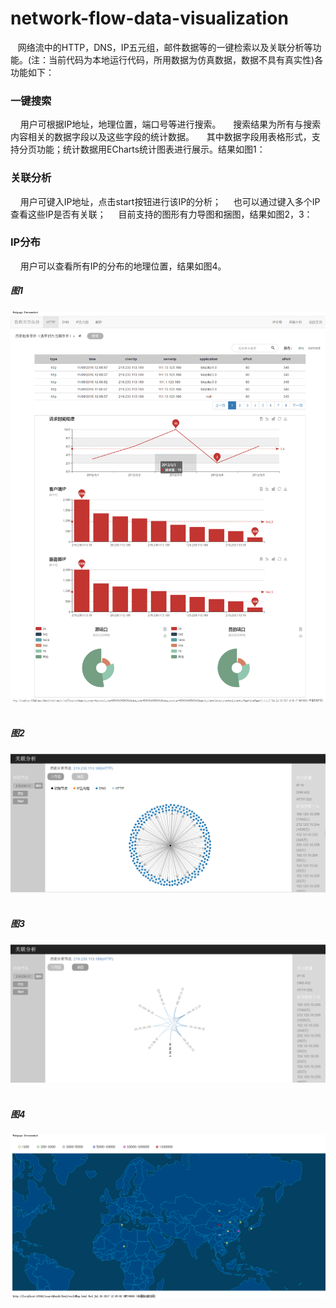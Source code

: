 network-flow-data-visualization
=================================== 
    网络流中的HTTP，DNS，IP五元组，邮件数据等的一键检索以及关联分析等功能。(注：当前代码为本地运行代码，所用数据为仿真数据，数据不具有真实性)各功能如下：
### 一键搜索 
     用户可根据IP地址，地理位置，端口号等进行搜索。
     搜索结果为所有与搜索内容相关的数据字段以及这些字段的统计数据。
     其中数据字段用表格形式，支持分页功能；统计数据用ECharts统计图表进行展示。结果如图1：
     
### 关联分析 
     用户可键入IP地址，点击start按钮进行该IP的分析；
     也可以通过键入多个IP查看这些IP是否有关联；
     目前支持的图形有力导图和捆图，结果如图2，3：
### IP分布
     用户可以查看所有IP的分布的地理位置，结果如图4。
##### 图1
![一键搜索结果](https://github.com/xiaoguo16/network-data-visualization/blob/master/resultPics/searchResult.png)  
##### 图2   
![力导图](https://github.com/xiaoguo16/network-data-visualization/blob/master/resultPics/correlation1.png)  
##### 图3
![捆图](https://github.com/xiaoguo16/network-data-visualization/blob/master/resultPics/correlation2.png)  
##### 图4
![IP分布](https://github.com/xiaoguo16/network-data-visualization/blob/master/resultPics/IP.png)  


